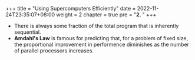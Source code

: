 +++
title = "Using Supercomputers Efficiently"
date = 2022-11-24T23:35:07+08:00
weight = 2
chapter = true
pre = "<b>2. </b>"
+++

* There is always some fraction of the total program that is inherently sequential.
* **Amdahl's Law** is famous for predicting that, for a problem of fixed size, the proportional improvement in performence diminishes as the number of parallel processors increases.

